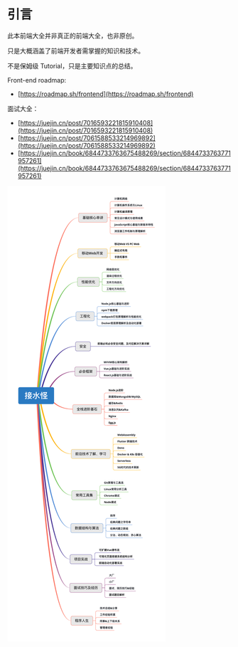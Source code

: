 # 引言

此本前端大全并非真正的前端大全，也非原创。

只是大概涵盖了前端开发者需掌握的知识和技术。

不是保姆级 Tutorial，只是主要知识点的总结。





Front-end roadmap:

* [https://roadmap.sh/frontend](https://roadmap.sh/frontend)

面试大全：

* [https://juejin.cn/post/7016593221815910408](https://juejin.cn/post/7016593221815910408)
* [https://juejin.cn/post/7061588533214969892](https://juejin.cn/post/7061588533214969892)
* [https://juejin.cn/book/6844733763675488269/section/6844733763771957261](https://juejin.cn/book/6844733763675488269/section/6844733763771957261)

![](<.gitbook/assets/image (5) (1) (1) (1).png>)
